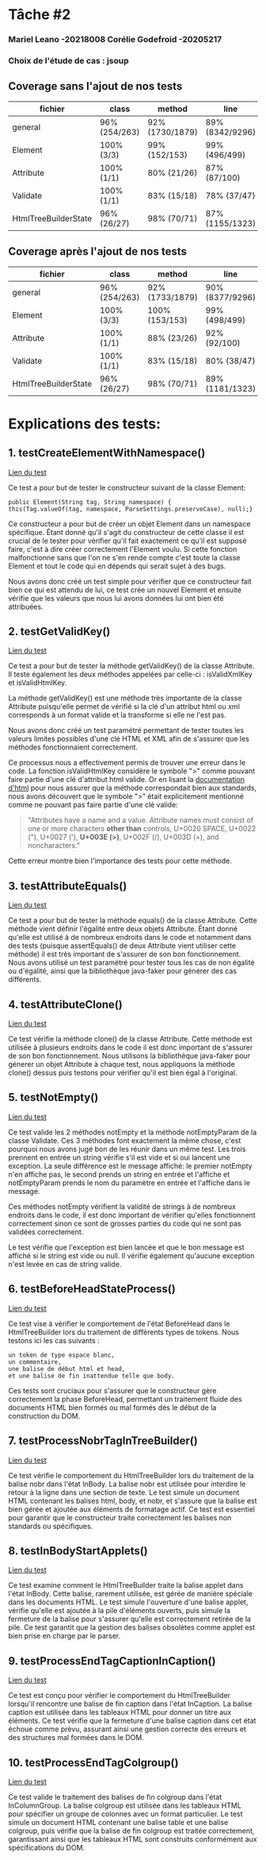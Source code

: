 # Tâche #2
### Mariel Leano -20218008 Corélie Godefroid -20205217
### Choix de l'étude de cas : jsoup

## Coverage sans l'ajout de nos tests
|fichier|class|method|line| branch          |
|---|---|---|---|-----------------|
| general |96% (254/263)|92% (1730/1879)|89% (8342/9296)| 85% (8360/9806) |
|Element|100% (3/3)|99% (152/153)|99% (496/499)| 96% (556/576)   |
| Attribute| 100% (1/1)|80% (21/26)|87% (87/100)| 75% (158/208)   |
|Validate|100% (1/1)|83% (15/18)| 78% (37/47)| 76% (52/68)     |
| HtmlTreeBuilderState| 96% (26/27)|98% (70/71)|87% (1155/1323)| 82% (1418/1720) |

## Coverage après l'ajout de nos tests
|fichier|class| method      | line            | branch          |
|---|---|-------------|-----------------|-----------------|
| general |96% (254/263)| 92% (1733/1879) | 90% (8377/9296) | 86% (8440/9806) |
|Element|100% (3/3)| 100% (153/153) | 99% (498/499)   | 96% (556/576)   |
| Attribute| 100% (1/1)| 88% (23/26) | 92% (92/100)    | 95% (198/208)   |
|Validate|100% (1/1)| 83% (15/18) | 80% (38/47)     | 85% (58/68)     |
| HtmlTreeBuilderState| 96% (26/27)| 98% (70/71) | 89% (1181/1323) | 84% (1450/1720) |

# Explications des tests:

## 1. testCreateElementWithNamespace()
[Lien du test](https://github.com/Corelie/jsoup/blob/b288242cb6c8705215803c34ddb7b612e65b2998/src/test/java/org/jsoup/nodes/ElementTest.java#L1543-L1555)

Ce test a pour but de tester le constructeur suivant de la classe Element:

    public Element(String tag, String namespace) {  
    this(Tag.valueOf(tag, namespace, ParseSettings.preserveCase), null);}  

Ce constructeur a pour but de créer un objet Element dans un namespace spécifique.
Étant donné qu'il s'agit du constructeur de cette classe il est crucial de le tester pour vérifier qu'il fait exactement ce qu'il est supposé faire, c'est à dire créer correctement l'Element voulu. Si cette fonction malfonctionne sans que l'on ne s'en rende compte c'est toute la classe Element et tout le code qui en dépends qui serait sujet à des bugs.

Nous avons donc créé un test simple pour vérifier que ce constructeur fait bien ce qui est attendu de lui, ce test crée un nouvel Element et ensuite vérifie que les valeurs que nous lui avons données lui ont bien été attribuées.

## 2. testGetValidKey()
[Lien du test](https://github.com/Corelie/jsoup/blob/968bf62e0b941c08c0028f06a4a918a097c8750c/src/test/java/org/jsoup/nodes/AttributeTest.java#L103-L151)

Ce test a pour but de tester la méthode getValidKey() de la classe Attribute. Il teste également les deux méthodes appelées par celle-ci : isValidXmlKey et isValidHtmlKey.

La méthode getValidKey() est une méthode très  importante de la classe Attribute puisqu'elle permet de vérifié si la clé d'un attribut html ou xml corresponds à un format valide et la transforme si elle ne l'est pas.

Nous avons donc créé un test paramétré permettant de tester toutes les valeurs limites possibles d'une clé HTML et XML afin de s'assurer que les méthodes fonctionnaient correctement.

Ce processus nous a effectivement permis de trouver une erreur dans le code. La fonction isValidHtmlKey considère le symbole ">" comme pouvant faire partie d'une clé d'attribut html valide.
Or en lisant la [documentation d'html](https://html.spec.whatwg.org/multipage/syntax.html#attributes-2) pour nous assurer que la méthode correspondait bien aux standards, nous avons découvert que le symbole ">" était explicitement mentionné comme ne pouvant pas faire partie d'une clé valide:

> "Attributes have a name and a value. Attribute names must consist of one or more characters **other than** controls, U+0020 SPACE, U+0022 ("), U+0027 ('), **U+003E (>)**, U+002F (/), U+003D (=), and noncharacters."

Cette erreur montre bien l'importance des tests pour cette méthode.

## 3. testAttributeEquals()
[Lien du test](https://github.com/Corelie/jsoup/blob/968bf62e0b941c08c0028f06a4a918a097c8750c/src/test/java/org/jsoup/nodes/AttributeTest.java#L153-L190)

Ce test a pour but de tester la méthode equals() de la classe Attribute. Cette méthode vient définir l'égalité entre deux objets Attribute. Étant donné qu'elle est utilisé à de nombreux endroits dans le code et notamment dans des tests (puisque assertEquals() de deux Attribute vient utiliser cette méthode) il est très important de s'assurer de son bon fonctionnement.
Nous avons utilisé un test paramétré pour tester tous les cas de non égalité ou d'égalité, ainsi que la bibliothèque java-faker pour générer des cas différents.

## 4. testAttributeClone()
[Lien du test](https://github.com/Corelie/jsoup/blob/968bf62e0b941c08c0028f06a4a918a097c8750c/src/test/java/org/jsoup/nodes/AttributeTest.java#L191-L208)

Ce test vérifie la méthode clone() de la classe Attribute.
Cette méthode est utilisée à plusieurs endroits dans le code il est donc important de s'assurer de son bon fonctionnement.
Nous utilisons la bibliothèque java-faker pour génerer un objet Attribute à chaque test, nous appliquons la méthode clone() dessus puis testons pour vérifier qu'il est bien égal à l'original.

## 5. testNotEmpty()
[Lien du test](https://github.com/Corelie/jsoup/blob/968bf62e0b941c08c0028f06a4a918a097c8750c/src/test/java/org/jsoup/helper/ValidateTest.java#L47-L82)

Ce test valide les 2 méthodes notEmpty et la méthode notEmptyParam de la classe Validate. Ces 3 méthodes font exactement la même chose, c'est pourquoi nous avons jugé bon de les réunir dans un même test. Les trois prennent en entrée un string vérifie s'il est vide et si oui lancent une exception. La seule différence est le message affiché:  le premier notEmpty n'en affiche pas, le second prends un string en entrée et l'affiche et notEmptyParam prends le nom du paramètre en entrée et l'affiche dans le message.

Ces méthodes notEmpty vérifient la validité de strings à de nombreux endroits dans le code, il est donc important de vérifier qu'elles fonctionnent correctement sinon ce sont de grosses parties du code qui ne sont pas validées correctement.

Le test vérifie que l'exception est bien lancée et que le bon message est affiché si le string est vide ou null.  Il vérifie également qu'aucune exception n'est levée en cas de string valide.

## 6. testBeforeHeadStateProcess()
[Lien du test](https://github.com/Corelie/jsoup/blob/deb8e4482feea981ee052b7c414a5122cb4d9093/src/test/java/org/jsoup/parser/HtmlTreeBuilderStateTest.java#L129-L169)

Ce test vise à vérifier le comportement de l'état BeforeHead dans le HtmlTreeBuilder lors du traitement de différents types de tokens. Nous testons ici les cas suivants :

    un token de type espace blanc,
    un commentaire,
    une balise de début html et head,
    et une balise de fin inattendue telle que body.

Ces tests sont cruciaux pour s'assurer que le constructeur gère correctement la phase BeforeHead, permettant un traitement fluide des documents HTML bien formés ou mal formés dès le début de la construction du DOM.

## 7. testProcessNobrTagInTreeBuilder()
[Lien du test](https://github.com/Corelie/jsoup/blob/deb8e4482feea981ee052b7c414a5122cb4d9093/src/test/java/org/jsoup/parser/HtmlTreeBuilderStateTest.java#L170-L193)

Ce test vérifie le comportement du HtmlTreeBuilder lors du traitement de la balise nobr dans l'état InBody. La balise nobr est utilisée pour interdire le retour à la ligne dans une section de texte. Le test simule un document HTML contenant les balises html, body, et nobr, et s'assure que la balise est bien gérée et ajoutée aux éléments de formatage actif. Ce test est essentiel pour garantir que le constructeur traite correctement les balises non standards ou spécifiques.


## 8. testInBodyStartApplets()
[Lien du test](https://github.com/Corelie/jsoup/blob/deb8e4482feea981ee052b7c414a5122cb4d9093/src/test/java/org/jsoup/parser/HtmlTreeBuilderStateTest.java#L195-L217)

Ce test examine comment le HtmlTreeBuilder traite la balise applet dans l'état InBody. Cette balise, rarement utilisée, est gérée de manière spéciale dans les documents HTML. Le test simule l'ouverture d'une balise applet, vérifie qu'elle est ajoutée à la pile d'éléments ouverts, puis simule la fermeture de la balise pour s'assurer qu'elle est correctement retirée de la pile. Ce test garantit que la gestion des balises obsolètes comme applet est bien prise en charge par le parser.


## 9. testProcessEndTagCaptionInCaption()
[Lien du test](https://github.com/Corelie/jsoup/blob/deb8e4482feea981ee052b7c414a5122cb4d9093/src/test/java/org/jsoup/parser/HtmlTreeBuilderStateTest.java#L219-L238)

Ce test est conçu pour vérifier le comportement du HtmlTreeBuilder lorsqu'il rencontre une balise de fin caption dans l'état InCaption. La balise caption est utilisée dans les tableaux HTML pour donner un titre aux éléments. Ce test vérifie que la fermeture d'une balise caption dans cet état échoue comme prévu, assurant ainsi une gestion correcte des erreurs et des structures mal formées dans le DOM.


## 10. testProcessEndTagColgroup()
[Lien du test](https://github.com/Corelie/jsoup/blob/deb8e4482feea981ee052b7c414a5122cb4d9093/src/test/java/org/jsoup/parser/HtmlTreeBuilderStateTest.java#L240-L266)

Ce test valide le traitement des balises de fin colgroup dans l'état InColumnGroup. La balise colgroup est utilisée dans les tableaux HTML pour spécifier un groupe de colonnes avec un format particulier. Le test simule un document HTML contenant une balise table et une balise colgroup, puis vérifie que la balise de fin colgroup est traitée correctement, garantissant ainsi que les tableaux HTML sont construits conformément aux spécifications du DOM.

